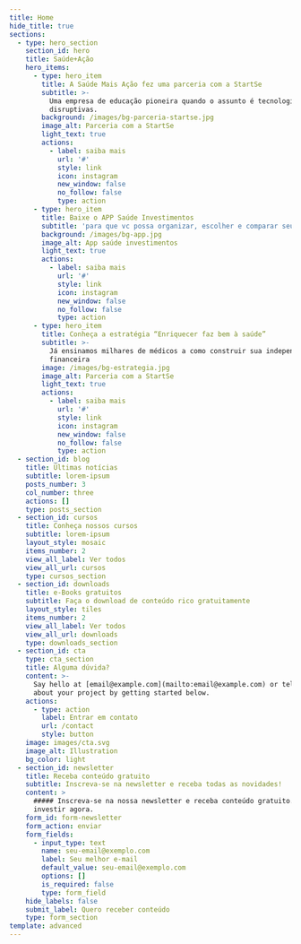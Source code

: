 ```yaml
---
title: Home
hide_title: true
sections:
  - type: hero_section
    section_id: hero
    title: Saúde+Ação
    hero_items:
      - type: hero_item
        title: A Saúde Mais Ação fez uma parceria com a StartSe
        subtitle: >-
          Uma empresa de educação pioneira quando o assunto é tecnologias
          disruptivas.
        background: /images/bg-parceria-startse.jpg
        image_alt: Parceria com a StartSe
        light_text: true
        actions:
          - label: saiba mais
            url: '#'
            style: link
            icon: instagram
            new_window: false
            no_follow: false
            type: action
      - type: hero_item
        title: Baixe o APP Saúde Investimentos
        subtitle: 'para que vc possa organizar, escolher e comparar seus investimentos'
        background: /images/bg-app.jpg
        image_alt: App saúde investimentos
        light_text: true
        actions:
          - label: saiba mais
            url: '#'
            style: link
            icon: instagram
            new_window: false
            no_follow: false
            type: action
      - type: hero_item
        title: Conheça a estratégia “Enriquecer faz bem à saúde”
        subtitle: >-
          Já ensinamos milhares de médicos a como construir sua independência
          financeira
        image: /images/bg-estrategia.jpg
        image_alt: Parceria com a StartSe
        light_text: true
        actions:
          - label: saiba mais
            url: '#'
            style: link
            icon: instagram
            new_window: false
            no_follow: false
            type: action
  - section_id: blog
    title: Últimas notícias
    subtitle: lorem-ipsum
    posts_number: 3
    col_number: three
    actions: []
    type: posts_section
  - section_id: cursos
    title: Conheça nossos cursos
    subtitle: lorem-ipsum
    layout_style: mosaic
    items_number: 2
    view_all_label: Ver todos
    view_all_url: cursos
    type: cursos_section
  - section_id: downloads
    title: e-Books gratuitos
    subtitle: Faça o download de conteúdo rico gratuitamente
    layout_style: tiles
    items_number: 2
    view_all_label: Ver todos
    view_all_url: downloads
    type: downloads_section
  - section_id: cta
    type: cta_section
    title: Alguma dúvida?
    content: >-
      Say hello at [email@example.com](mailto:email@example.com) or tell us more
      about your project by getting started below.
    actions:
      - type: action
        label: Entrar em contato
        url: /contact
        style: button
    image: images/cta.svg
    image_alt: Illustration
    bg_color: light
  - section_id: newsletter
    title: Receba conteúdo gratuito
    subtitle: Inscreva-se na newsletter e receba todas as novidades!
    content: >
      ##### Inscreva-se na nossa newsletter e receba conteúdo gratuito. Comece a
      investir agora.
    form_id: form-newsletter
    form_action: enviar
    form_fields:
      - input_type: text
        name: seu-email@exemplo.com
        label: Seu melhor e-mail
        default_value: seu-email@exemplo.com
        options: []
        is_required: false
        type: form_field
    hide_labels: false
    submit_label: Quero receber conteúdo
    type: form_section
template: advanced
---
```

